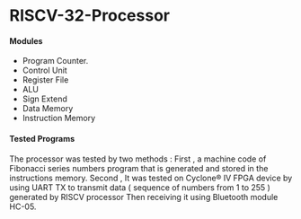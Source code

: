 # RISCV-32-Processor

#### Modules

- Program Counter.
- Control Unit 
- Register File
- ALU
- Sign Extend
- Data Memory
- Instruction Memory

#### Tested Programs

The processor was tested by two methods :
First , a machine code of Fibonacci series numbers program that is generated and stored in the instructions memory.
Second , It was tested on Cyclone® IV FPGA device by using UART TX to transmit data ( sequence of numbers from 1 to 255 ) generated by RISCV processor Then receiving it using Bluetooth module HC-05.
